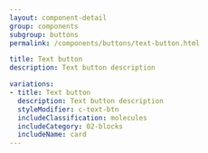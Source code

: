 ```yaml
---
layout: component-detail
group: components
subgroup: buttons
permalink: /components/buttons/text-button.html

title: Text button
description: Text button description

variations:
- title: Text button
  description: Text button description
  styleModifier: c-text-btn
  includeClassification: molecules
  includeCategory: 02-blocks
  includeName: card
---
```

